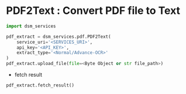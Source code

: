 # PDF2Text : Convert PDF file to Text

```python
import dsm_services

pdf_extract = dsm_services.pdf.PDF2Text(
    service_uri='<SERVICES_URI>', 
    api_key='<API_KEY>',
    extract_type='<Normal/Advance-OCR>'
)
pdf_extract.upload_file(file=<Byte Object or str file_path>)
```

- fetch result
```python
pdf_extract.fetch_result()
```